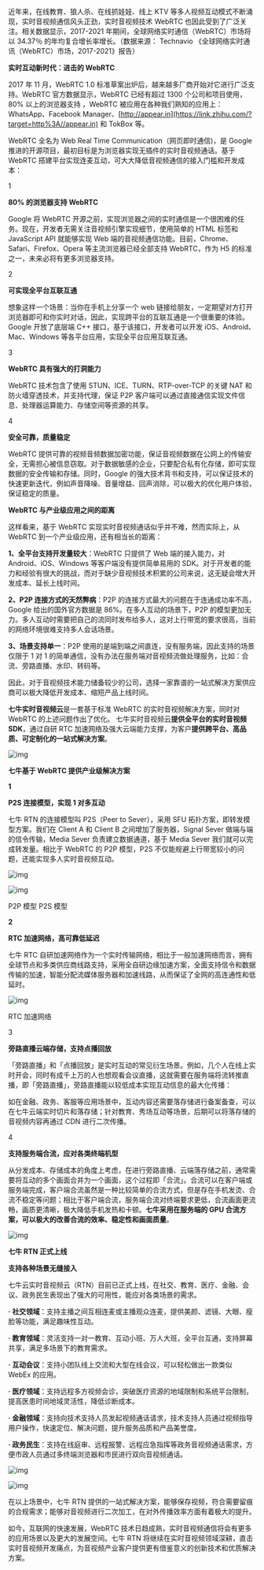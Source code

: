 近年来，在线教育、狼人杀、在线抓娃娃、线上 KTV 等多人视频互动模式不断涌现，实时音视频通信风头正劲，实时音视频技术 WebRTC 也因此受到了广泛关注。相关数据显示，2017-2021 年期间，全球网络实时通信（WebRTC）市场将以 34.37％ 的年均复合增长率增长。（数据来源： Technavio 《全球网络实时通讯（WebRTC）市场，2017-2021》报告）



**实时互动新时代：进击的 WebRTC**



2017 年 11 月，WebRTC 1.0 标准草案出炉后，越来越多厂商开始对它进行广泛支持。WebRTC 官方数据显示，WebRTC 已经有超过 1300 个公司和项目使用，80% 以上的浏览器支持 ，WebRTC 被应用在各种我们熟知的应用上：WhatsApp、Facebook Manager、[http://appear.in](https://link.zhihu.com/?target=http%3A//appear.in) 和 TokBox 等。



WebRTC 全名为 Web Real Time Communication（网页即时通信)，是 Google 推进的开源项目，最初目标是为浏览器实现无插件的实时音视频通话。基于 WebRTC 搭建平台实现连麦互动，可大大降低音视频通信的接入门槛和开发成本：



1

**80% 的浏览器支持 WebRTC**



Google 将 WebRTC 开源之前，实现浏览器之间的实时通信是一个很困难的任务。现在，开发者无需关注音视频引擎实现细节，使用简单的 HTML 标签和 JavaScript API 就能够实现 Web 端的音视频通信功能。目前，Chrome、Safari、Firefox、Opera 等主流浏览器已经全部支持 WebRTC，作为 H5 的标准之一，未来必将有更多浏览器支持。



2

**可实现全平台互联互通**



想象这样一个场景：当你在手机上分享一个 web 链接给朋友，一定期望对方打开浏览器即可和你实时对话，因此，实现跨平台的互联互通是一个很重要的体验。Google 开放了底层端 C++ 接口，基于该接口，开发者可以开发 iOS、Android、Mac、Windows 等各平台应用，实现全平台应用互联互通。



3

**WebRTC 具有强大的打洞能力**



WebRTC 技术包含了使用 STUN、ICE、TURN、RTP-over-TCP 的关键 NAT 和防火墙穿透技术，并支持代理，保证 P2P 客户端可以通过直接通信实现文件信息、处理器运算能力、存储空间等资源的共享。



4

**安全可靠，质量稳定**



WebRTC 提供可靠的视频音频数据加密功能，保证音视频数据在公网上的传输安全，无需担心被信息窃取。对于数据敏感的企业，只要配合私有化存储，即可实现数据的安全传输和存储。同时，Google 的强大技术背书和支持，可以保证技术的快速更新迭代，例如声音降噪、音量增益、回声消除，可以极大的优化用户体验，保证稳定的质量。



**WebRTC 与产业级应用之间的距离**



这样看来，基于 WebRTC 实现实时音视频通话似乎并不难，然而实际上，从 WebRTC 到一个产业级应用，还有相当长的距离：



**1、全平台支持开发量较大**：WebRTC 只提供了 Web 端的接入能力，对 Android、iOS、Windows 等客户端没有提供简单易用的 SDK。对于开发者的能力和经验有很大的挑战，而对于缺少音视频技术积累的公司来说，这无疑会增大开发成本、延长上线时间。



**2、P2P 连接方式的天然弊病**：P2P 的连接方式最大的问题在于连通成功率不高，Google 给出的国外官方数据是 86%。在多人互动的场景下，P2P 的模型更加无力。多人互动时需要把自己的流同时发布给多人，这对上行带宽的要求很高，当前的网络环境很难支持多人会话场景。



**3、场景支持单一**：P2P 使用的是端到端之间直连，没有服务端，因此支持的场景仅限于 1 对 1 的简单通信，没有办法在服务端对音视频流做处理服务，比如：合流、旁路直播、水印、转码等。



因此，对于音视频技术能力储备较少的公司，选择一家靠谱的一站式解决方案供应商可以极大降低开发成本、缩短产品上线时间。



**七牛实时音视频云**是一套基于标准 WebRTC 的实时音视频解决方案，同时对 WebRTC 的上述问题作出了优化。 七牛实时音视频云**提供全平台的实时音视频 SDK**，通过自研 RTC 加速网络及强大云端能力支撑，为客户**提供跨平台、高品质、可定制化的一站式解决方案**。

![img](imgs/v2-76908d1d22a0ef183ddb84255b05b9f2_1440w.jpg)



**七牛基于 WebRTC 提供产业级解决方案**



**1**

**P2S 连接模型，实现 1 对多互动**



七牛 RTN 的连接模型叫 P2S（Peer to Sever），采用 SFU 拓扑方案，即转发模型方案。我们在 Client A 和 Client B 之间增加了服务器，Signal Sever 做端与端的信令传输，Media Sever 负责建立数据通道，基于 Media Sever 我们就可以完成转发量。相比于 WebRTC 的 P2P 模型，P2S 不仅能规避上行带宽较小的问题，还能实现多人实时音视频互动。



![img](imgs/v2-df997edf42ad038ebcf4ee2e63bc01f6_1440w.jpg)

![img](imgs/v2-369c5d3f7184471ddfd7d1a669aa94b9_1440w.jpg)

P2P 模型 P2S 模型



**2**

**RTC 加速网络，高可靠低延迟**



七牛 RTC 自研加速网络作为一个实时传输网络，相比于一般加速网络而言，拥有全球节点和多类供应商线路支持，采用全自研边缘加速方案，全面支持信令和数据传输的加速，智能分配流媒体服务器和加速线路，从而保证了全网的高连通性和低延时。

![img](imgs/v2-32b6bd728e8f6e9fc08cd95010f3a17b_1440w.jpg)

RTC 加速网络



3

**旁路直播云端存储，支持点播回放**



「旁路直播」和「点播回放」是实时互动的常见衍生场景。例如，几个人在线上实时开会，同时有成千上万的人也想观看会议直播，这就需要在服务端将流转推直播，即「旁路直播」，旁路直播能以较低成本实现互动信息的最大化传播：



如在金融、政务、客服等应用场景中，互动内容还需要落存储进行备案备查，可以在七牛云端实时切片和落存储；针对教育、秀场互动等场景，后期可以将落存储的音视频内容再通过 CDN 进行二次传播。



4

**支持服务端合流，应对各类终端机型**



从分发成本、存储成本的角度上考虑，在进行旁路直播、云端落存储之前，通常需要将互动的多个画面合并为一个画面，这个过程即「合流」。合流可以在客户端或服务端完成，客户端合流虽然是一种比较简单的合流方式，但是存在手机发烫、合流不稳定等问题；相比于客户端合流，服务端合流对终端要求更低，合流画面更流畅，画质更清晰，极大降低手机发热和卡顿。**七牛采用在服务端的 GPU 合流方案，可以极大的改善合流的效率、稳定性和画面质量**。

![img](imgs/v2-215bee591e75bea866c1a3825dfed939_1440w.jpg)



**七牛 RTN 正式上线**

**支持各种场景无缝接入**



七牛云实时音视频云（RTN）目前已正式上线，在社交、教育、医疗、金融、会议、政务民生表现出了强大的可用性，能应对各类场景的需求。



**· 社交领域**：支持主播之间互相连麦或主播观众连麦，提供美颜、滤镜、大眼、瘦脸等功能，满足趣味性互动。



**· 教育领域**：灵活支持一对一教育、互动小班、万人大班，全平台互通，支持屏幕共享，满足多场景下的教育需求。



**· 互动会议**：支持小团队线上交流和大型在线会议，可以轻松做出一款类似 WebEx 的应用。



**· 医疗领域**：支持远程多方视频会诊，突破医疗资源的地域限制和系统平台限制，提高医患时间地域灵活性，降低诊断成本。



**· 金融领域**：支持向技术支持人员发起视频通话请求，技术支持人员通过视频指导用户操作，快速定位、解决问题，提升服务品质和产品美誉度。



**· 政务民生**：支持在线庭审、远程报警、远程应急指挥等政务音视频通话需求，方便市政人员通过多终端浏览器和市民进行双向音视频通话。

![img](imgs/v2-c519d540e306f1feffc4c7b94542c797_1440w.jpg)

![img](imgs/v2-cc2cca784e19a2087c0b3fee11d81b89_1440w.jpg)

在以上场景中，七牛 RTN 提供的一站式解决方案，能够保存视频，符合需要留痕的合规需求；能够对音视频进行二次加工，在对外传播效率方面有着极大的提升。



如今，互联网的快速发展，WebRTC 技术日趋成熟，实时音视频通信将会有更多的应用场景以及更大的发展空间。七牛 RTN 将继续在实时音视频领域深耕，直击实时音视频开发痛点，为音视频产业客户提供更有借鉴意义的创新技术和优质解决方案。